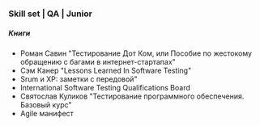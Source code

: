 <h3>Skill set | QA | Junior</h3>

<h5>Книги</h5>

* Роман Савин "Тестирование Дот Ком, или Пособие по жестокому обращению с багами в интернет-стартапах"
* Сэм Канер "Lessons Learned In Software Testing"
* Srum и XP: заметки с передовой"
* International Software Testing Qualifications Board
* Святослав Куликов "Тестирование программного обеспечения. Базовый курс"
* Agile манифест




